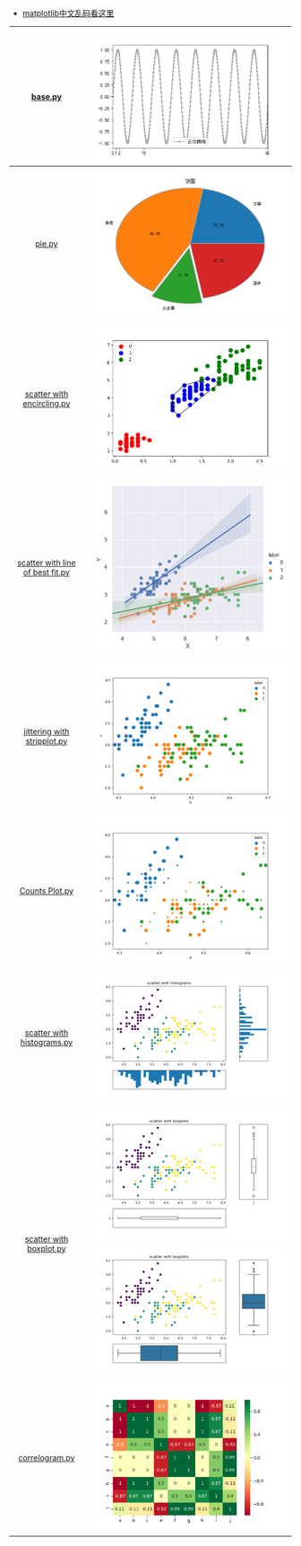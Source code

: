 + [matplotlib中文乱码看这里](data_visualization.md)

|                [base.py](base.py)                |                                                  ![a simple example](first.png)                                                 |
|:------------------------------------------------:|:-------------------------------------------------------------------------------------------------------------------------------:|
|                 [pie.py](pie.py)                 |                                                         ![pie](pie.png)                                                         |
|     [scatter with encircling.py](scatter.py)     |                                   ![scatter with encircling](scatter%20with%20encircling.png)                                   |
| [scatter with line of best fit.py](scatterWL.py) |                          ![scatter with line of best fit](scatter%20with%20line%20of%20best%20fit.png)                          |
|     [jittering with stripplot.py](jitter.py)     |                                  ![jittering with stripplot](jittering%20with%20stripplot.png)                                  |
|          [Counts Plot.py](countplot.py)          |                                                ![Counts Plot](Counts%20Plot.png)                                                |
|    [scatter with histograms.py](scatterWH.py)    |                                      ![scatter with histograms](ScatterWithHistograms.png)                                      |
|      [scatter with boxplot.py](scatterWB.py)     | ![scatter with boxplot](ScatterWithBoxplot(matplotlib).png)          ![scatter with boxplot](./ScatterWithBoxplot(Seaborn).png) |
|         [correlogram.py](correlogram.py)         |                                               ![correlogram.png](correlogram.png)                                               |

